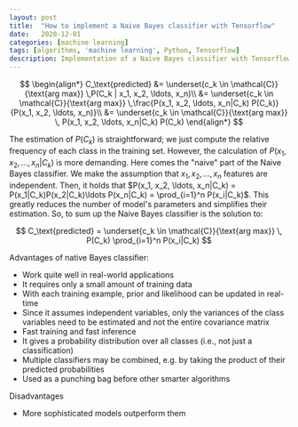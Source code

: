 ```yaml
---
layout: post
title:  "How to implement a Naive Bayes classifier with Tensorflow"
date:   2020-12-01
categories: [machine learning]
tags: [algorithms, 'machine learning', Python, Tensorflow]
description: Implementation of a Naive Bayes classifier with Tensorflow's trainable distributions for the iris dataset
---
```


$$
\begin{align*}
C_\text{predicted} &= \underset{c_k \in \mathcal{C}}{\text{arg max}} \,P(C_k | x_1, x_2, \ldots, x_n)\\
&= \underset{c_k \in \mathcal{C}}{\text{arg max}} \,\frac{P(x_1, x_2, \ldots, x_n|C_k) P(C_k)}{P(x_1, x_2, \ldots, x_n)}\\
&= \underset{c_k \in \mathcal{C}}{\text{arg max}} \, P(x_1, x_2, \ldots, x_n|C_k) P(C_k)
\end{align*}
$$

The estimation of $P(C_k)$ is straightforward; we just compute the relative frequency of each class in the training set. However, the calculation of $P(x_1, x_2, \ldots, x_n|C_k)$ is more demanding. Here comes the "naive" part of the Naive Bayes classifier. We make the assumption that $x_1, x_2, \ldots, x_n$ features are independent. Then, it holds that $P(x_1, x_2, \ldots, x_n|C_k) = P(x_1|C_k)P(x_2|C_k)\ldots P(x_n|C_k) = \prod_{i=1}^n P(x_i|C_k)$. This greatly reduces the number of model's parameters and simplifies their estimation. So, to sum up the Naive Bayes classifier is the solution to:

$$
C_\text{predicted} = \underset{c_k \in \mathcal{C}}{\text{arg max}} \, P(C_k) \prod_{i=1}^n P(x_i|C_k)
$$

Advantages of native Bayes classifier:
* Work quite well in real-world applications
* It requires only a small amount of training data
* With each training example, prior and likelihood can be updated in real-time
* Since it assumes independent variables, only the variances of the class variables need to be estimated and not the entire covariance matrix
* Fast training and fast inference
* It gives a probability distribution over all classes (i.e., not just a classification)
* Multiple classifiers may be combined, e.g. by taking the product of their predicted probabilities
* Used as a punching bag before other smarter algorithms

Disadvantages
* More sophisticated models outperform them
